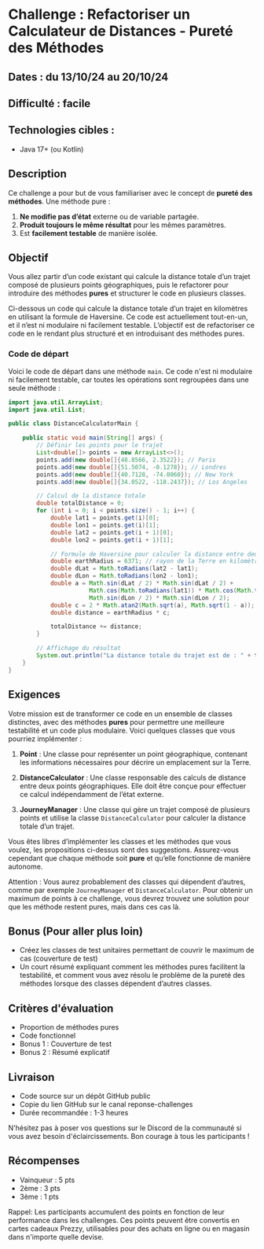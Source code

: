 # Challenge : Refactoriser un Calculateur de Distances - Pureté des Méthodes

## Dates : du 13/10/24 au 20/10/24

## Difficulté : facile

## Technologies cibles : 
- Java 17+ (ou Kotlin)

## Description
Ce challenge a pour but de vous familiariser avec le concept de **pureté des méthodes**. 
Une méthode pure :
1. **Ne modifie pas d’état** externe ou de variable partagée.
2. **Produit toujours le même résultat** pour les mêmes paramètres.
3. Est **facilement testable** de manière isolée.


## Objectif
Vous allez partir d’un code existant qui calcule la distance totale d’un trajet composé de plusieurs points géographiques, puis le refactorer pour introduire des méthodes **pures** et structurer le code en plusieurs classes. 

Ci-dessous un code qui calcule la distance totale d’un trajet en kilomètres en utilisant la formule de Haversine. Ce code est actuellement tout-en-un, et il n’est ni modulaire ni facilement testable. L’objectif est de refactoriser ce code en le rendant plus structuré et en introduisant des méthodes pures.

### Code de départ

Voici le code de départ dans une méthode `main`. Ce code n'est ni modulaire ni facilement testable, car toutes les opérations sont regroupées dans une seule méthode :

```java
import java.util.ArrayList;
import java.util.List;

public class DistanceCalculatorMain {

    public static void main(String[] args) {
        // Définir les points pour le trajet
        List<double[]> points = new ArrayList<>();
        points.add(new double[]{48.8566, 2.3522}); // Paris
        points.add(new double[]{51.5074, -0.1278}); // Londres
        points.add(new double[]{40.7128, -74.0060}); // New York
        points.add(new double[]{34.0522, -118.2437}); // Los Angeles

        // Calcul de la distance totale
        double totalDistance = 0;
        for (int i = 0; i < points.size() - 1; i++) {
            double lat1 = points.get(i)[0];
            double lon1 = points.get(i)[1];
            double lat2 = points.get(i + 1)[0];
            double lon2 = points.get(i + 1)[1];

            // Formule de Haversine pour calculer la distance entre deux points
            double earthRadius = 6371; // rayon de la Terre en kilomètres
            double dLat = Math.toRadians(lat2 - lat1);
            double dLon = Math.toRadians(lon2 - lon1);
            double a = Math.sin(dLat / 2) * Math.sin(dLat / 2) +
                       Math.cos(Math.toRadians(lat1)) * Math.cos(Math.toRadians(lat2)) *
                       Math.sin(dLon / 2) * Math.sin(dLon / 2);
            double c = 2 * Math.atan2(Math.sqrt(a), Math.sqrt(1 - a));
            double distance = earthRadius * c;

            totalDistance += distance;
        }

        // Affichage du résultat
        System.out.println("La distance totale du trajet est de : " + totalDistance + " km");
    }
}
```

## Exigences

Votre mission est de transformer ce code en un ensemble de classes distinctes, avec des méthodes **pures** pour permettre une meilleure testabilité et un code plus modulaire. Voici quelques classes que vous pourriez implémenter :

1. **Point** : Une classe pour représenter un point géographique, contenant les informations nécessaires pour décrire un emplacement sur la Terre.

2. **DistanceCalculator** : Une classe responsable des calculs de distance entre deux points géographiques. Elle doit être conçue pour effectuer ce calcul indépendamment de l’état externe.

3. **JourneyManager** : Une classe qui gère un trajet composé de plusieurs points et utilise la classe `DistanceCalculator` pour calculer la distance totale d’un trajet.

Vous êtes libres d’implémenter les classes et les méthodes que vous voulez, les propositions ci-dessus sont des suggestions. Assurez-vous cependant que chaque méthode soit **pure** et qu’elle fonctionne de manière autonome.

Attention : Vous aurez probablement des classes qui dépendent d’autres, comme par exemple `JourneyManager` et `DistanceCalculator`. Pour obtenir un maximum de points à ce challenge, vous devrez trouvez une solution pour que les méthode restent pures, mais dans ces cas là.

## Bonus (Pour aller plus loin)

- Créez les classes de test unitaires permettant de couvrir le maximum de cas (couverture de test)
- Un court résumé expliquant comment les méthodes pures facilitent la testabilité, et comment vous avez résolu le problème de la pureté des méthodes lorsque des classes dépendent d’autres classes.

## Critères d'évaluation

- Proportion de méthodes pures
- Code fonctionnel
- Bonus 1 : Couverture de test
- Bonus 2 : Résumé explicatif

## Livraison

- Code source sur un dépôt GitHub public
- Copie du lien GitHub sur le canal reponse-challenges
- Durée recommandée : 1-3 heures

N'hésitez pas à poser vos questions sur le Discord de la communauté si vous avez besoin d'éclaircissements. Bon courage à tous les participants !

## Récompenses
- Vainqueur : 5 pts
- 2ème : 3 pts
- 3ème : 1 pts

Rappel: Les participants accumulent des points en fonction de leur performance dans les challenges. Ces points peuvent être convertis en cartes cadeaux Prezzy, utilisables pour des achats en ligne ou en magasin dans n'importe quelle devise.
